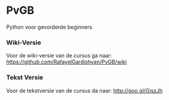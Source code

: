 # PvGB
Python voor gevorderde beginners
### Wiki-Versie
Voor de wiki-versie van de cursus ga naar: https://github.com/RafayelGardishyan/PvGB/wiki
### Tekst Versie
Voor de tekstversie van de cursus da naar: http://goo.gl/GiszJh
